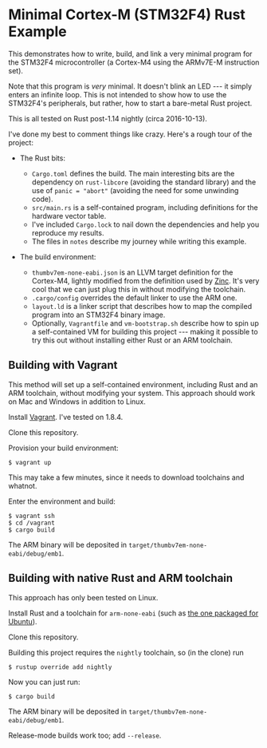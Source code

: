 Minimal Cortex-M (STM32F4) Rust Example
=======================================

This demonstrates how to write, build, and link a very minimal program for the
STM32F4 microcontroller (a Cortex-M4 using the ARMv7E-M instruction set).

Note that this program is *very* minimal.  It doesn't blink an LED --- it simply
enters an infinite loop.  This is not intended to show how to use the STM32F4's
peripherals, but rather, how to start a bare-metal Rust project.

This is all tested on Rust post-1.14 nightly (circa 2016-10-13).

I've done my best to comment things like crazy.  Here's a rough tour of the
project:

- The Rust bits:
  - `Cargo.toml` defines the build.  The main interesting bits are the
    dependency on `rust-libcore` (avoiding the standard library) and the use of
    `panic = "abort"` (avoiding the need for some unwinding code).
  - `src/main.rs` is a self-contained program, including definitions for the
    hardware vector table.
  - I've included `Cargo.lock` to nail down the dependencies and help you
    reproduce my results.
  - The files in `notes` describe my journey while writing this example.

- The build environment:
  - `thumbv7em-none-eabi.json` is an LLVM target definition for the Cortex-M4,
    lightly modified from the definition used by [Zinc](http://zinc.rs).  It's
    very cool that we can just plug this in without modifying the toolchain.
  - `.cargo/config` overrides the default linker to use the ARM one.
  - `layout.ld` is a linker script that describes how to map the compiled
    program into an STM32F4 binary image.
  - Optionally, `Vagrantfile` and `vm-bootstrap.sh` describe how to spin up a
    self-contained VM for building this project --- making it possible to try
    this out without installing either Rust or an ARM toolchain.

## Building with Vagrant

This method will set up a self-contained environment, including Rust and an ARM
toolchain, without modifying your system.  This approach should work on Mac and
Windows in addition to Linux.

Install [Vagrant](https://www.vagrantup.com/).  I've tested on 1.8.4.

Clone this repository.

Provision your build environment:

    $ vagrant up

This may take a few minutes, since it needs to download toolchains and whatnot.

Enter the environment and build:

    $ vagrant ssh
    $ cd /vagrant
    $ cargo build

The ARM binary will be deposited in `target/thumbv7em-none-eabi/debug/emb1`.

## Building with native Rust and ARM toolchain

This approach has only been tested on Linux.

Install Rust and a toolchain for `arm-none-eabi` (such as [the one packaged for
Ubuntu](https://launchpad.net/gcc-arm-embedded)).

Clone this repository.

Building this project requires the `nightly` toolchain, so (in the clone) run

    $ rustup override add nightly

Now you can just run:

    $ cargo build

The ARM binary will be deposited in `target/thumbv7em-none-eabi/debug/emb1`.

Release-mode builds work too; add `--release`.
